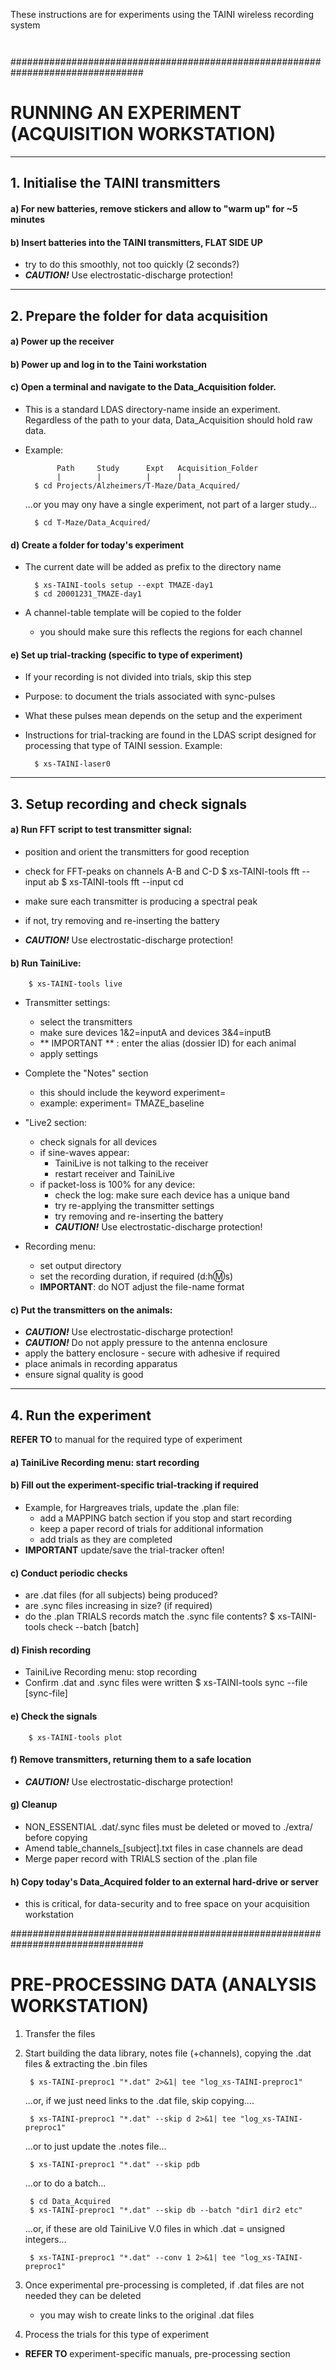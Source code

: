 These instructions are for experiments using the TAINI wireless recording system

```


```
################################################################################  
# RUNNING AN EXPERIMENT (ACQUISITION WORKSTATION)  


--------------------------------------------------------------------------------

## 1. Initialise the TAINI transmitters

#### a) For new batteries, remove stickers and allow to "warm up" for ~5 minutes

#### b) Insert batteries into the TAINI transmitters, **FLAT SIDE UP**
- try to do this smoothly, not too quickly (2 seconds?)
- ***CAUTION!*** Use electrostatic-discharge protection!


--------------------------------------------------------------------------------

## 2. Prepare the folder for data acquisition

#### a) Power up the receiver

#### b) Power up and log in to the Taini workstation

#### c) Open a terminal and navigate to the Data_Acquisition folder.
- This is a standard LDAS directory-name inside an experiment. Regardless of the path to your data, Data_Acquisition should hold raw data.
- Example:

		     Path     Study      Expt   Acquisition_Folder
		     |        |          |      |
		$ cd Projects/Alzheimers/T-Maze/Data_Acquired/

	...or you may ony have a single experiment, not part of a larger study...

		$ cd T-Maze/Data_Acquired/

#### d) Create a folder for today's experiment
- The current date will be added as prefix to the directory name

		$ xs-TAINI-tools setup --expt TMAZE-day1
		$ cd 20001231_TMAZE-day1

- A channel-table template will be copied to the folder
	- you should make sure this reflects the regions for each channel

#### e) Set up trial-tracking (specific to type of experiment)
- If your recording is not divided into trials, skip this step
- Purpose: to document the trials associated with sync-pulses
- What these pulses mean depends on the setup and the experiment
- Instructions for trial-tracking are found in the LDAS script designed for processing that type of TAINI session. Example:

		$ xs-TAINI-laser0


--------------------------------------------------------------------------------

## 3. Setup recording and check signals

#### a) Run FFT script to test transmitter signal:
- position and orient the transmitters for good reception
- check for FFT-peaks on channels A-B and C-D
		$ xs-TAINI-tools fft --input ab
		$ xs-TAINI-tools fft --input cd

- make sure each transmitter is producing a spectral peak
- if not, try removing and re-inserting the battery
- ***CAUTION!*** Use electrostatic-discharge protection!

#### b) Run TainiLive:

		$ xs-TAINI-tools live

* Transmitter settings:
	- select the transmitters
	- make sure devices 1&2=inputA and devices 3&4=inputB
	- ** IMPORTANT ** : enter the alias (dossier ID) for each animal
	- apply settings

* Complete the "Notes" section
	- this should include the keyword experiment=
	- example:
			experiment= TMAZE_baseline

* "Live2 section:
	- check signals for all devices
	- if sine-waves appear:
		- TainiLive is not talking to the receiver
		- restart receiver and TainiLive
	- if packet-loss is 100% for any device:
		- check the log: make sure each device has a unique band
		- try re-applying the transmitter settings
		- try removing and re-inserting the battery
		- ***CAUTION!*** Use electrostatic-discharge protection!

* Recording menu:
	- set output directory
	- set the recording duration, if required (d:h:m:s)
	- **IMPORTANT**:  do NOT adjust the file-name format

#### c) Put the transmitters on the animals:
- ***CAUTION!*** Use electrostatic-discharge protection!
- ***CAUTION!*** Do not apply pressure to the antenna enclosure
- apply the battery enclosure - secure with adhesive if required
- place animals in recording apparatus
- ensure signal quality is good


--------------------------------------------------------------------------------

## 4. Run the experiment

**REFER TO** to manual for the required type of experiment

#### a) TainiLive Recording menu: start recording

#### b) Fill out the experiment-specific trial-tracking if required
- Example, for Hargreaves trials, update the .plan file:
	- add a MAPPING batch section if you stop and start recording
	- keep a paper record of trials for additional information
	- add trials as they are completed
- **IMPORTANT** update/save the trial-tracker often!

#### c) Conduct periodic checks
- are .dat files (for all subjects) being produced?
- are .sync files increasing in size? (if required)
- do the .plan TRIALS records match the .sync file contents?
		$ xs-TAINI-tools check --batch [batch]

#### d) Finish recording
- TainiLive Recording menu: stop recording
- Confirm .dat and .sync files were written
		$ xs-TAINI-tools sync --file [sync-file]

#### e) Check the signals
		$ xs-TAINI-tools plot

#### f) Remove transmitters, returning them to a safe location
- ***CAUTION!*** Use electrostatic-discharge protection!

#### g) Cleanup
- NON_ESSENTIAL .dat/.sync files must be deleted or moved to ./extra/ before copying
- Amend table_channels_[subject].txt files in case channels are dead
- Merge paper record with TRIALS section of the .plan file

#### h) Copy today's Data_Acquired folder to an external hard-drive or server
- this is critical, for data-security and to free space on your acquisition workstation



################################################################################
# PRE-PROCESSING DATA (ANALYSIS WORKSTATION)

1.  Transfer the files

2. Start building the data library, notes file (+channels), copying the .dat files & extracting the .bin files

		$ xs-TAINI-preproc1 "*.dat" 2>&1| tee "log_xs-TAINI-preproc1"

	...or, if we just need links to the .dat file, skip copying....

		$ xs-TAINI-preproc1 "*.dat" --skip d 2>&1| tee "log_xs-TAINI-preproc1"

	...or to just update the .notes file...

		$ xs-TAINI-preproc1 "*.dat" --skip pdb

	...or to do a batch...

		$ cd Data_Acquired
		$ xs-TAINI-preproc1 "*.dat" --skip db --batch "dir1 dir2 etc"

	...or, if these are old TainiLive V.0 files in which .dat =  unsigned integers...

		$ xs-TAINI-preproc1 "*.dat" --conv 1 2>&1| tee "log_xs-TAINI-preproc1"

3. Once experimental pre-processing is completed, if .dat files are not needed they can be deleted
	- you may wish to create links to the original .dat files

4. Process the trials for this type of experiment
- **REFER TO** experiment-specific manuals, pre-processing section
